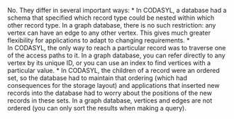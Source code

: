 No. They differ in several important ways: *  In CODASYL, a database had a schema that specified which record type could be nested within which
other record type. In a graph database, there is no such restriction: any vertex can have an edge
to any other vertex. This gives much greater flexibility for applications to adapt to changing
requirements. *  
In CODASYL, the only way to reach a particular record was to traverse one of the access paths to
it. In a graph database, you can refer directly to any vertex by its unique ID, or you can use an
index to find vertices with a particular value. *  In CODASYL, the children of a record were an ordered set, so the database had to maintain that
ordering (which had consequences for the storage layout) and applications that inserted new
records into the database had to worry about the positions of the new records in these sets. In a
graph database, vertices and edges are not ordered (you can only sort the results when making a
query).